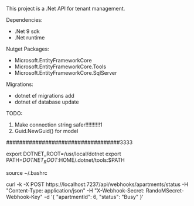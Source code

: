 This project is a .Net API for tenant management.

Dependencies:
 - .Net 9 sdk
 - .Net runtime

Nutget Packages:

- Microsoft.EntityFrameworkCore
- Microsoft.EntityFrameworkCore.Tools
- Microsoft.EntityFrameworkCore.SqlServer

Migrations:

- dotnet ef migrations add <migrationName>
- dotnet ef database update

TODO:
1. Make connection string safer!!!!!!!!!!1
2. Guid.NewGuid() for model


###################################3333

export DOTNET_ROOT=/usr/local/dotnet
export PATH=$DOTNET_ROOT:$HOME/.dotnet/tools:$PATH


source ~/.bashrc


curl -k -X POST https://localhost:7237/api/webhooks/apartments/status -H "Content-Type: application/json" -H "X-Webhook-Secret: RandoMSecret-Webhook-Key" -d '{
  "apartmentId": 6,
  "status": "Busy"
}'

